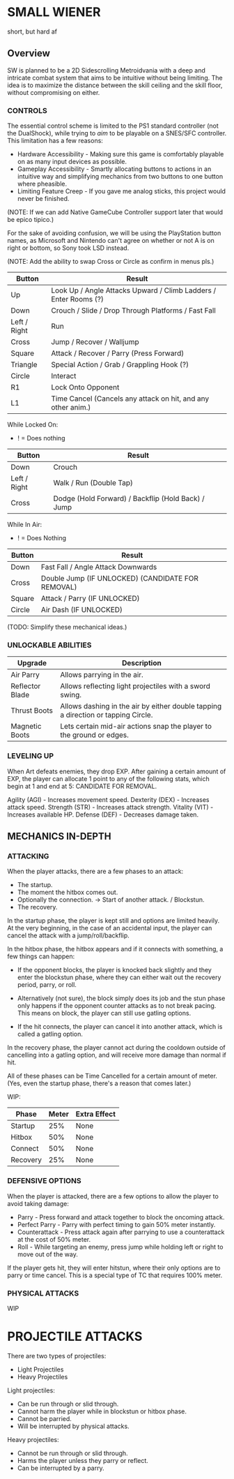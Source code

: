 # SMALL WIENER
short, but hard af

## Overview
SW is planned to be a 2D Sidescrolling Metroidvania with a deep and intricate combat system that aims to be intuitive without being limiting. The idea is to maximize the distance between the skill ceiling and the skill floor, without compromising on either.

### CONTROLS

The essential control scheme is limited to the PS1 standard controller (not the DualShock), while trying to *aim* to be playable on a SNES/SFC controller. This limitation has a few reasons:
* Hardware Accessibility - Making sure this game is comfortably playable on as many input devices as possible.
* Gameplay Accessibility - Smartly allocating buttons to actions in an intuitive way and simplifying mechanics from two buttons to one button where pheasible.
* Limiting Feature Creep - If you gave me analog sticks, this project would never be finished.

(NOTE: If we can add Native GameCube Controller support later that would be epico tipico.)

For the sake of avoiding confusion, we will be using the PlayStation button names, as Microsoft and Nintendo can't agree on whether or not A is on right or bottom, so Sony took LSD instead.

(NOTE: Add the ability to swap Cross or Circle as confirm in menus pls.)

| Button       | Result                                                           |
| ------------ | ---------------------------------------------------------------- |
| Up           | Look Up / Angle Attacks Upward / Climb Ladders / Enter Rooms (?) |
| Down         | Crouch / Slide / Drop Through Platforms / Fast Fall              |
| Left / Right | Run                                                              |
| Cross        | Jump / Recover / Walljump                                        |
| Square       | Attack / Recover / Parry (Press Forward)                         |
| Triangle     | Special Action / Grab / Grappling Hook (?)                       |
| Circle       | Interact                                                         |
| R1           | Lock Onto Opponent                                               |
| L1           | Time Cancel (Cancels any attack on hit, and any other anim.)     |

While Locked On:

* ! = Does nothing

| Button       | Result                                                           |
| ------------ | ---------------------------------------------------------------- |
| Down         | Crouch                                                           |
| Left / Right | Walk / Run (Double Tap)                                          |
| Cross        | Dodge (Hold Forward) / Backflip (Hold Back) / Jump               |

While In Air:

* ! = Does Nothing

| Button       | Result                                                           |
| ------------ | ---------------------------------------------------------------- |
| Down         | Fast Fall / Angle Attack Downwards                               |
| Cross        | Double Jump (IF UNLOCKED) (CANDIDATE FOR REMOVAL)                |
| Square       | Attack / Parry (IF UNLOCKED)                                     |
| Circle       | Air Dash (IF UNLOCKED)                                           |

(TODO: Simplify these mechanical ideas.)

### UNLOCKABLE ABILITIES

| Upgrade         | Description                                                                       |
| --------------- | --------------------------------------------------------------------------------- |
| Air Parry       | Allows parrying in the air.                                                       |
| Reflector Blade | Allows reflecting light projectiles with a sword swing.                           |
| Thrust Boots    | Allows dashing in the air by either double tapping a direction or tapping Circle. |
| Magnetic Boots  | Lets certain mid-air actions snap the player to the ground or edges.              |

### LEVELING UP

When Art defeats enemies, they drop EXP. After gaining a certain amount of EXP, the player can allocate 1 point to any of the following stats, which begin at 1 and end at 5:
CANDIDATE FOR REMOVAL.

Agility (AGI) - Increases movement speed.
Dexterity (DEX) - Increases attack speed.
Strength (STR) - Increases attack strength.
Vitality (VIT) - Increases available HP.
Defense (DEF) - Decreases damage taken.

## MECHANICS IN-DEPTH

### ATTACKING

When the player attacks, there are a few phases to an attack:

* The startup.
* The moment the hitbox comes out.
* Optionally the connection. -> Start of another attack. / Blockstun.
* The recovery.

In the startup phase, the player is kept still and options are limited heavily. At the very beginning, in the case of an accidental input, the player can cancel the attack with a jump/roll/backflip.

In the hitbox phase, the hitbox appears and if it connects with something, a few things can happen:

* If the opponent blocks, the player is knocked back slightly and they enter the blockstun phase, where they can either wait out the recovery period, parry, or roll.

* Alternatively (not sure), the block simply does its job and the stun phase only happens if the opponent counter attacks as to not break pacing. This means on block, the player can still use gatling options.

* If the hit connects, the player can cancel it into another attack, which is called a gatling option.

In the recovery phase, the player cannot act during the cooldown outside of cancelling into a gatling option, and will receive more damage than normal if hit.

All of these phases can be Time Cancelled for a certain amount of meter. (Yes, even the startup phase, there's a reason that comes later.)

WIP:

| Phase    | Meter | Extra Effect |
| -------- | ----- | ------------ |
| Startup  | 25%   | None         |
| Hitbox   | 50%   | None         |
| Connect  | 50%   | None         |
| Recovery | 25%   | None         |

### DEFENSIVE OPTIONS

When the player is attacked, there are a few options to allow the player to avoid taking damage:
* Parry - Press forward and attack together to block the oncoming attack.
* Perfect Parry - Parry with perfect timing to gain 50% meter instantly.
* Counterattack - Press attack again after parrying to use a counterattack at the cost of 50% meter.
* Roll - While targeting an enemy, press jump while holding left or right to move out of the way.

If the player gets hit, they will enter hitstun, where their only options are to parry or time cancel. This is a special type of TC that requires 100% meter.

### PHYSICAL ATTACKS

WIP

# PROJECTILE ATTACKS

There are two types of projectiles:

* Light Projectiles
* Heavy Projectiles

Light projectiles:
* Can be run through or slid through.
* Cannot harm the player while in blockstun or hitbox phase.
* Cannot be parried.
* Will be interrupted by physical attacks.

Heavy projectiles:
* Cannot be run through or slid through.
* Harms the player unless they parry or reflect.
* Can be interrupted by a parry.
